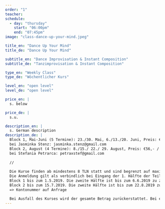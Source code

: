 ```yaml
---
order: "1"
teacher: 
schedule:
  - day: "thursday"
    start: "06:00pm"
    end: "07:45pm"
image: "class-dance-up-your-mind.jpeg"

title_en: "Dance Up Your Mind"
title_de: "Dance Up Your Mind"

subtitle_en: "Dance Improvisation & Instant Composition"
subtitle_de: "Tanzimprovisation & Instant Composition"

type_en: "Weekly Class"
type_de: "Wöchentlicher Kurs"

level_en: "open level"
level_de: "open level"

price_en: |
  s. below  

price_de: |
  s.u.

description_en: |
  s. German description  
description_de: |
  Block 1, Mai-Juni (5 Termine): 23./30. Mai, 6./13./20. Juni, Preis: €70,- / €57,-  
  bei Jasminka Stenz: jasminka.stenz@gmail.com    
  Block 2, August (4 Termine): 8./15./ 22./ 29. August, Preis: €56,- / €46,-  
  bei Stefania Petrarca: petraxstef@gmail.com  
  
  //  
  
  Die Kurse finden ab mindestens 8 TLN statt und sind begrenzt auf maximal 16 TLN.   
  Die Anmeldung gilt als verbindlich bei Eingang der 1. Hälfte der Teilnehmergebühr für:  
  Block 1 bis zum 1.5.2019. Die zweite Hälfte ist bis zum 6.6.2019 zu zahlen.   
  Block 2 bis zum 15.7.2019. Die zweite Hälfte ist bis zum 22.8.2019 zu zahlen. 
  => Kontonummer auf Anfrage

  Bei Ausfall des Kurses wird der gesamte Betrag zurückerstattet. Bei einem Rücktritt werden 50% der Teilnehmergebühr beibehalten, außer es wird eine Ersatzperson gefunden. Für eventuelle Verletzungen haftet jede_r Teilnehmer_in selbst.
---
```

